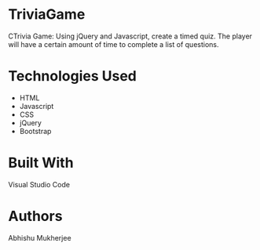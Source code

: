 # TriviaGame
CTrivia Game: Using jQuery and Javascript, create a timed quiz. The player will have a certain amount of time to complete a list of questions.
# Technologies Used 
* HTML
* Javascript
* CSS
* jQuery
* Bootstrap

# Built With 
Visual Studio Code 

# Authors 
Abhishu Mukherjee